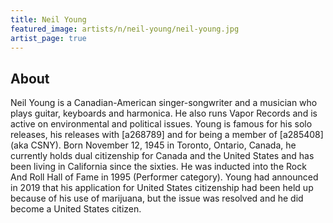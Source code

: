 ```yaml
---
title: Neil Young
featured_image: artists/n/neil-young/neil-young.jpg
artist_page: true
---
```

## About

Neil Young is a Canadian-American singer-songwriter and a musician who plays guitar, keyboards and harmonica. He also runs Vapor Records and is active on environmental and political issues. Young is famous for his solo releases, his releases with [a268789] and for being a member of [a285408] (aka CSNY). Born November 12, 1945 in Toronto, Ontario, Canada, he currently holds dual citizenship for Canada and the United States and has been living in California since the sixties. He was inducted into the Rock And Roll Hall of Fame in 1995 (Performer category). Young had announced in 2019 that his application for United States citizenship had been held up because of his use of marijuana, but the issue was resolved and he did become a United States citizen.

